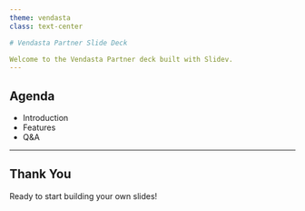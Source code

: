 ```yaml
---
theme: vendasta
class: text-center

# Vendasta Partner Slide Deck

Welcome to the Vendasta Partner deck built with Slidev.
---
```


## Agenda

- Introduction
- Features
- Q&A
---

## Thank You

Ready to start building your own slides!
